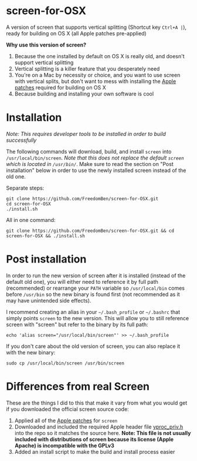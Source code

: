 screen-for-OSX
==============

A version of screen that supports vertical splitting (Shortcut key `Ctrl+A |`), ready for building on OS X (all Apple patches pre-applied)

**Why use this version of screen?**

1. Because the one installed by default on OS X is really old, and doesn't support vertical splitting
2. Vertical splitting is a killer feature that you desperately need
3. You're on a Mac by necessity or choice, and you want to use screen with vertical splits, but don't want to mess with installing the [Apple patches](https://www.opensource.apple.com/source/screen/screen-16/patches/) required for building on OS X
4. Because building and installing your own software is cool


Installation
============

*Note: This requires developer tools to be installed in order to build successfully*

The following commands will download, build, and install `screen` into `/usr/local/bin/screen`.  *Note that this does not replace the default `screen` which is located in `/usr/bin/`*.  Make sure to read the section on "Post installation" below in order to use the newly installed screen instead of the old one.

Separate steps:

    git clone https://github.com/FreedomBen/screen-for-OSX.git
    cd screen-for-OSX
    ./install.sh

All in one command:

    git clone https://github.com/FreedomBen/screen-for-OSX.git && cd screen-for-OSX && ./install.sh
    

Post installation
=================

In order to run the new version of screen after it is installed (instead of the default old one), you will either need to reference it by full path (recommended) or rearrange your `PATH` variable so `/usr/local/bin` comes before `/usr/bin` so the new binary is found first (not recommended as it may have unintended side effects).

I recommend creating an alias in your `~/.bash_profile` or `~/.bashrc` that simply points `screen` to the new version.  This will allow you to still reference screen with "screen" but refer to the binary by its full path:

    echo 'alias screen="/usr/local/bin/screen"' >> ~/.bash_profile
    
If you don't care about the old version of screen, you can also replace it with the new binary:

    sudo cp /usr/local/bin/screen /usr/bin/screen


Differences from real Screen
============================

These are the things I did to this that make it vary from what you would get if you downloaded the official screen source code:

1. Applied all of the [Apple patches](https://www.opensource.apple.com/source/screen/screen-16/patches/) for `screen`
2. Downloaded and included the required Apple header file [vproc_priv.h](http://www.opensource.apple.com/source/launchd/launchd-328/launchd/src/vproc_priv.h) into the repo so it matches the source here.  **Note: This file is not usually included with distributions of screen because its license (Apple Apache) is incompatible with the GPLv3**
3. Added an install script to make the build and install process easier
